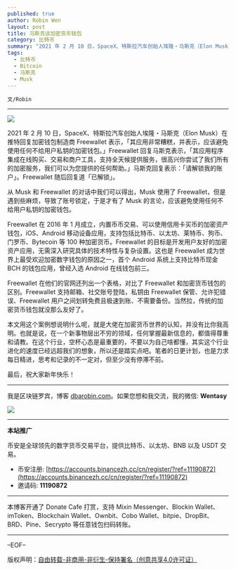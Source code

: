 ```yaml
---
published: true
author: Robin Wen
layout: post
title: 马斯克谈加密货币钱包
category: 比特币
summary: "2021 年 2 月 10 日，SpaceX、特斯拉汽车创始人埃隆・马斯克（Elon Musk）在推特回复加密钱包制造商 Freewallet 表示，「其应用非常糟糕，并表示，应该避免使用任何不给用户私钥的加密钱包。」Freewallet 回复马斯克表示，「其应用程序集成在线购买、交易和商户工具，支持全天候提供服务，很高兴你尝试了我们所有的加密服务，我们可以为您提供的任何帮助。」马斯克回复表示：「请解锁我的账户」。Freewallet 随后回复道「已解锁」。本文用这个案例想说明什么呢，就是大佬在加密货币世界的认知，并没有比你我高明。"
tags:
  - 比特币
  - Bitcoin
  - 马斯克
  - Musk
---
```


`文/Robin`

***

![](https://cdn.dbarobin.com/deajpld.png)

2021 年 2 月 10 日，SpaceX、特斯拉汽车创始人埃隆・马斯克（Elon Musk）在推特回复加密钱包制造商 Freewallet 表示，「其应用非常糟糕，并表示，应该避免使用任何不给用户私钥的加密钱包。」Freewallet 回复马斯克表示，「其应用程序集成在线购买、交易和商户工具，支持全天候提供服务，很高兴你尝试了我们所有的加密服务，我们可以为您提供的任何帮助。」马斯克回复表示：「请解锁我的账户」。Freewallet 随后回复道「已解锁」。

从 Musk 和 Freewallet 的对话中我们可以得出，Musk 使用了 Freewallet，但是遇到些麻烦，导致了账号锁定，于是才有了 Musk 的言论，应该避免使用任何不给用户私钥的加密钱包。

Freewallet 在 2016 年 1 月成立，内置币币交易、可以使用信用卡买币的加密资产钱包，iOS、Android 移动设备应用，支持包括比特币、以太坊、莱特币、狗币、门罗币、Bytecoin 等 100 种加密货币。Freewallet 的目标是开发用户友好的加密资产应用，无需深入研究具体的技术特性与复杂设置。这也是 Freewallet 成为世界上最受欢迎加密数字钱包的原因之一，首个 Android 系统上支持比特币现金 BCH 的钱包应用，曾经入选 Android 在线钱包前三。

Freewallet 在他们的官网还列出一个表格，对比了 Freewallet 和加密货币钱包的区别。Freewallet 支持邮箱、社交账号登陆，私钥由 Freewallet 保管、允许犯错误、Freewallet 用户之间划转免费且极速到账、不需要备份。当然拉，传统的加密货币钱包就没那么友好了。

本文用这个案例想说明什么呢，就是大佬在加密货币世界的认知，并没有比你我高明。也就是说，在一个新事物层出不穷的领域，任何掌握最新信息的，都值得尊重和请教。在这个行业，空杯心态是最重要的，不要以为自己啥都懂，其实这个行业进化的速度已经远超我们的想象，所以还是踏实点吧。笔者的日更计划，也是力求每日精进，思考和记录的不一定对，但至少没有停滞不前。

最后，祝大家新年快乐！

***

我是区块链罗宾，博客 [dbarobin.com](https://dbarobin.com/)。如果您想和我交流，我的微信: **Wentasy**

![](https://cdn.dbarobin.com/v4yywe2.png)

***

**本站推广**

币安是全球领先的数字货币交易平台，提供比特币、以太坊、BNB 以及 USDT 交易。

* 币安注册: [https://accounts.binancezh.cc/cn/register/?ref=11190872](https://accounts.binancezh.cc/cn/register/?ref=11190872)
* 邀请码: **11190872**

***

本博客开通了 Donate Cafe 打赏，支持 Mixin Messenger、Blockin Wallet、imToken、Blockchain Wallet、Ownbit、Cobo Wallet、bitpie、DropBit、BRD、Pine、Secrypto 等任意钱包扫码转账。

<center>
    <div class="--donate-button"
         data-button-id="f8b9df0d-af9a-460d-8258-d3f435445075"
    ></div>
</center>

***

–EOF–

版权声明：[自由转载-非商用-非衍生-保持署名（创意共享4.0许可证）](http://creativecommons.org/licenses/by-nc-nd/4.0/deed.zh)
